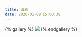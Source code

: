 ```yaml
---
title: 漫威
date: 2020-01-08 15:00:38
---
```


{% gallery %}
![](https://cdn.jsdelivr.net/gh/Eurkon/CDN@latest/hexo/images/gallery/marvel/marvel.jpg)
{% endgallery %}